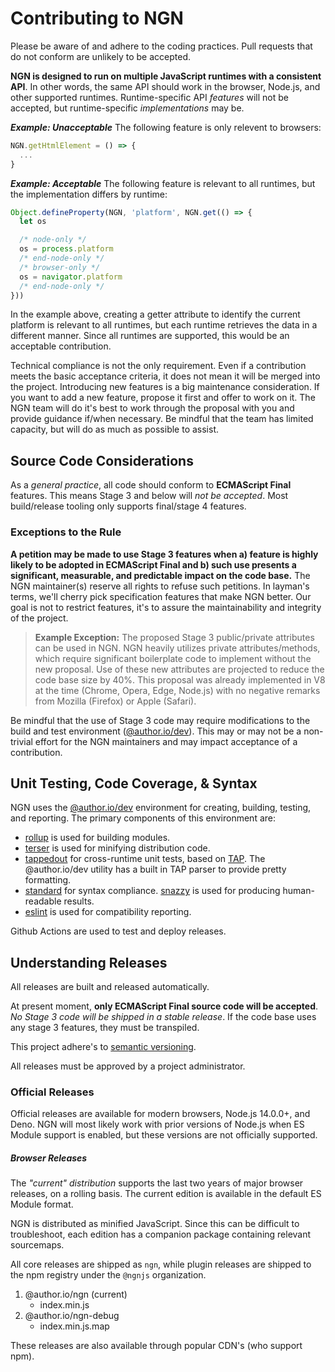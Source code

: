 # Contributing to NGN

Please be aware of and adhere to the coding practices. Pull requests that do not conform are unlikely to be accepted.

**NGN is designed to run on multiple JavaScript runtimes with a consistent API**. In other words, the same API should work in the browser, Node.js, and other supported runtimes. Runtime-specific API _features_ will not be accepted, but runtime-specific _implementations_ may be.

**_Example: Unacceptable_**
The following feature is only relevent to browsers:

```javascript
NGN.getHtmlElement = () => {
  ...
}
```

**_Example: Acceptable_**
The following feature is relevant to all runtimes, but the implementation differs by runtime:

```javascript
Object.defineProperty(NGN, 'platform', NGN.get(() => {
  let os

  /* node-only */
  os = process.platform
  /* end-node-only */
  /* browser-only */
  os = navigator.platform
  /* end-node-only */
}))
```

In the example above, creating a getter attribute to identify the current platform is relevant to all runtimes, but each runtime retrieves the data in a different manner. Since all runtimes are supported, this would be an acceptable contribution.

Technical compliance is not the only requirement. Even if a contribution meets the basic acceptance criteria, it does not mean it will be merged into the project. Introducing new features is a big maintenance consideration. If you want to add a new feature, propose it first and offer to work on it. The NGN team will do it's best to work through the proposal with you and provide guidance if/when necessary. Be mindful that the team has limited capacity, but will do as much as possible to assist.

## Source Code Considerations

As a _general practice_, all code should conform to **ECMAScript Final** features. This means Stage 3 and below will _not be accepted_. Most build/release tooling only supports final/stage 4 features.

### Exceptions to the Rule

**A petition may be made to use Stage 3 features when a) feature is highly likely to be adopted in ECMAScript Final and b) such use presents a significant, measurable, and predictable impact on the code base.** The NGN maintainer(s) reserve all rights to refuse such petitions. In layman's terms, we'll cherry pick specification features that make NGN better. Our goal is not to restrict features, it's to assure the maintainability and integrity of the project.

> **Example Exception:**
> The proposed Stage 3 public/private attributes can be used in NGN. NGN heavily utilizes private attributes/methods, which require significant boilerplate code to implement without the new proposal. Use of these new attributes are projected to reduce the code base size by 40%. This proposal was already implemented in V8 at the time (Chrome, Opera, Edge, Node.js) with no negative remarks from Mozilla (Firefox) or Apple (Safari).

Be mindful that the use of Stage 3 code may require modifications to the build and test environment ([@author.io/dev](https://github.com/author/dev)). This may or may not be a non-trivial effort for the NGN maintainers and may impact acceptance of a contribution.

## Unit Testing, Code Coverage, & Syntax

NGN uses the [@author.io/dev](https://github.com/author/dev) environment for creating, building, testing, and reporting. The primary components of this environment are:

- [rollup](https://rollupjs.org) is used for building modules.
- [terser](https://terserjs.org) is used for minifying distribution code.
- [tappedout](https://github.com/coreybutler/tappedout) for cross-runtime unit tests, based on [TAP](https://testanything.org). The @author.io/dev utility has a built in TAP parser to provide pretty formatting.
- [standard](https://standardjs.com) for syntax compliance. [snazzy](https://github.com/standard/snazzy) is used for producing human-readable results.
- [eslint](https://eslint.org) is used for compatibility reporting.

Github Actions are used to test and deploy releases.

## Understanding Releases

All releases are built and released automatically.

At present moment, **only ECMAScript Final source code will be accepted**. _No Stage 3 code will be shipped in a stable release_. If the code base uses any stage 3 features, they must be transpiled.

This project adhere's to [semantic versioning](https://semver.org/).

All releases must be approved by a project administrator.

### Official Releases

Official releases are available for modern browsers, Node.js 14.0.0+, and Deno. NGN will most likely work with prior versions of Node.js when ES Module support is enabled, but these versions are not officially supported.

##### Browser Releases

The _"current" distribution_ supports the last two years of major browser releases, on a rolling basis. The current edition is available in the default ES Module format.

NGN is distributed as minified JavaScript. Since this can be difficult to troubleshoot, each edition has a companion package containing relevant sourcemaps.

All core releases are shipped as `ngn`, while plugin releases are shipped to the npm registry under the `@ngnjs` organization.

1. @author.io/ngn (current)
   - index.min.js
2. @author.io/ngn-debug
   - index.min.js.map

These releases are also available through popular CDN's (who support npm).
